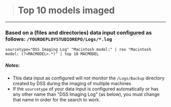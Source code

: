 ># Top 10 models imaged
-----

### Based on a (files and directories) data input configured as follows: `/YOURDEPLOYSTUDIOREPO/Logs/*.log`

```
sourcetype="DSS Imaging Log" "Macintosh model:" | rex "Macintosh model: (?<MACMODEL>.*)" | top 10 MACMODEL
```

##### Notes:
- This data input as configured will not monitor the `/Logs/Backup` directory created by DSS during the imaging of multiple machines
- If the `sourcetype` of your data input is configured automatically or has any other name than "DSS Imaging Log" (as below), you must change that name in order for the search to work.
